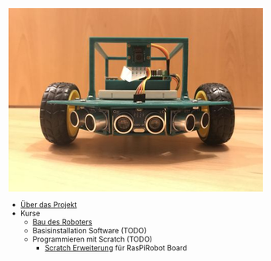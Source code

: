 ![Schüler Roboter](images/rover_front.jpg)

* [Über das Projekt](project)
* Kurse
  * [Bau des Roboters](hardware)
  * Basisinstallation Software (TODO)
  * Programmieren mit Scratch (TODO)
    * [Scratch Erweiterung](https://github.com/markokimpel/rrbscratchextension) für RasPiRobot Board
